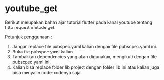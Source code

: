 # youtube_get

Berikut merupakan bahan ajar tutorial flutter pada kanal youtube tentang http request metode get.

Petunjuk penggunaan :

1. Jangan replace file pubspec.yaml kalian dengan file pubscpec.yaml ini.
2. Buka file pubspec.yaml kalian
3. Tambahkan dependencies yang akan digunakan, mengikuti dengan file pubscpec.yaml ini.
4. Kalian bisa replace folder lib project dengan folder lib ini atau kalian juga bisa menyalin code-codenya saja.